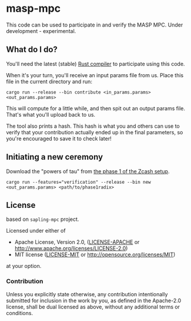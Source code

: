 # masp-mpc

This code can be used to participate in and verify the MASP MPC. Under development - experimental.

## What do I do?

 You'll need the latest (stable) [Rust compiler](https://www.rust-lang.org/) to participate using this code.

When it's your turn, you'll receive an input params file from us. Place this file in the current directory and run:

```
cargo run --release --bin contribute <in_params.params> <out_params.params>
```

This will compute for a little while, and then spit out an output params file. That's what you'll upload back to us.

The tool also prints a hash. This hash is what you and others can use to verify that your contribution actually ended up in the final parameters, so you're encouraged to save it to check later!

## Initiating a new ceremony

Download the "powers of tau" from [the phase 1 of the Zcash setup](https://download.z.cash/downloads/powersoftau/).

```
cargo run --features="verification" --release --bin new <out_params.params> <path/to/phase1radix>
```

## License

based on `sapling-mpc` project.

Licensed under either of

 * Apache License, Version 2.0, ([LICENSE-APACHE](LICENSE-APACHE) or http://www.apache.org/licenses/LICENSE-2.0)
 * MIT license ([LICENSE-MIT](LICENSE-MIT) or http://opensource.org/licenses/MIT)

at your option.

### Contribution

Unless you explicitly state otherwise, any contribution intentionally
submitted for inclusion in the work by you, as defined in the Apache-2.0
license, shall be dual licensed as above, without any additional terms or
conditions.
